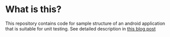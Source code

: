 What is this?
=============

This repository contains code for sample structure of an android application that is suitable for unit testing. See detailed description in [this blog post](http://blog.marcinbudny.com/2015/04/structuring-android-app-for-testability.html)